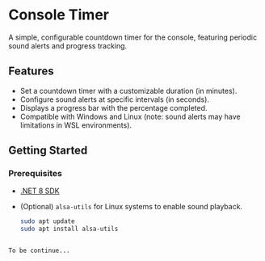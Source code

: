 # Console Timer

A simple, configurable countdown timer for the console, featuring periodic sound alerts and progress tracking.

## Features

- Set a countdown timer with a customizable duration (in minutes).
- Configure sound alerts at specific intervals (in seconds).
- Displays a progress bar with the percentage completed.
- Compatible with Windows and Linux (note: sound alerts may have limitations in WSL environments).

## Getting Started

### Prerequisites

- [.NET 8 SDK](https://dotnet.microsoft.com/download/dotnet/8.0)
- (Optional) `alsa-utils` for Linux systems to enable sound playback.
  
  ```bash
  sudo apt update
  sudo apt install alsa-utils
```

To be continue...